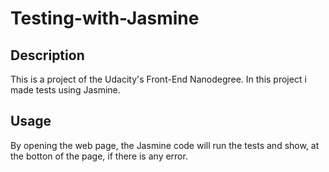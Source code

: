 # Testing-with-Jasmine
## Description
This is a project of the Udacity's Front-End Nanodegree. In this project i made tests using Jasmine.
## Usage
By opening the web page, the Jasmine code will run the tests and show, at the botton of the page, if there is any error.
